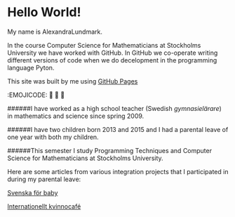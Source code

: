 # Hello World!

My name is AlexandraLundmark.

In the course Computer Science for Mathematicians at Stockholms University we have worked with GitHub. In GitHub we co-operate writing different versions of code when we do decelopment in the programming language Pyton. 

This site was built by me using [GitHub Pages](https://pages.github.com/)




:EMOJICODE: :open_hands: :open_hands: :open_hands:

######I have worked as a high school teacher (Swedish *gymnasielärare*) in mathematics and science since spring 2009.

######I have two children born 2013 and 2015 and I had a parental leave of one year with both my children. 

######This semester I study Programming Techniques and Computer Science for Mathematicians at Stockholms University. 


Here are some articles from various integration projects that I participated in during my parental leave:

[Svenska för baby](http://www.pressreader.com/sweden/tidningen-%C3%A5rsta-enskede/20151121/textview)

[Internationellt kvinnocafé](https://flipflashpages.uniflip.com/3/100504/362441/pub/html5.html#page/6)


